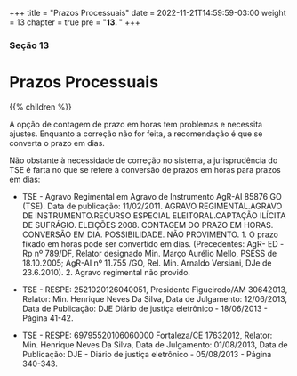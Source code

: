 +++
title = "Prazos Processuais"
date = 2022-11-21T14:59:59-03:00
weight = 13
chapter = true
pre = "<b>13. </b>"
+++

### Seção 13

# Prazos Processuais

{{% children  %}}

A opção de contagem de prazo em horas tem problemas e necessita ajustes. Enquanto a correção não for feita, a recomendação é que se converta o prazo em dias.

Não obstante à necessidade de correção no sistema, a jurisprudência do TSE é farta no que se refere à conversão de prazos em horas para prazos em dias:

+ TSE - Agravo Regimental em Agravo de Instrumento AgR-AI 85876 GO (TSE). Data de publicação: 11/02/2011.
AGRAVO REGIMENTAL.AGRAVO DE INSTRUMENTO.RECURSO ESPECIAL ELEITORAL.CAPTAÇÃO ILÍCITA DE SUFRÁGIO. ELEIÇÕES 2008. CONTAGEM DO PRAZO EM HORAS. CONVERSÃO EM DIA. POSSIBILIDADE. NÃO PROVIMENTO. 1. O prazo fixado em horas pode ser convertido em dias. (Precedentes: AgR- ED -Rp nº 789/DF, Relator designado Min. Março Aurélio Mello, PSESS de 18.10.2005; AgR-AI nº 11.755 /GO, Rel. Min. Arnaldo Versiani, DJe de 23.6.2010). 2. Agravo regimental não provido.

+ TSE - RESPE: 2521020126040051, Presidente Figueiredo/AM 30642013, Relator: Min. Henrique Neves Da Silva, Data de Julgamento: 12/06/2013, Data de Publicação: DJE Diário de justiça eletrônico - 18/06/2013 - Página 41-42. 

+ TSE - RESPE: 69795520106060000 Fortaleza/CE 17632012, Relator: Min. Henrique Neves Da Silva, Data de Julgamento: 01/08/2013, Data de Publicação: DJE - Diário de justiça eletrônico - 05/08/2013 - Página 340-343.
